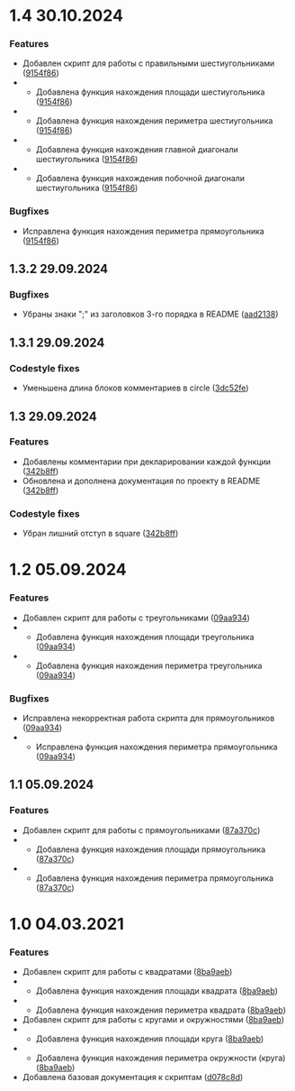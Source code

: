 # 1.4 30.10.2024
### Features
- Добавлен скрипт для работы с правильными шестиугольниками ([9154f86](https://github.com/Bungeen/Lab_4/commit/9154f86646a028a3617616e62c717ced3b090993))
- - Добавлена функция нахождения площади шестиугольника ([9154f86](https://github.com/Bungeen/Lab_4/commit/9154f86646a028a3617616e62c717ced3b090993))
- - Добавлена функция нахождения периметра шестиугольника ([9154f86](https://github.com/Bungeen/Lab_4/commit/9154f86646a028a3617616e62c717ced3b090993))
- - Добавлена функция нахождения главной диагонали шестиугольника ([9154f86](https://github.com/Bungeen/Lab_4/commit/9154f86646a028a3617616e62c717ced3b090993))
- - Добавлена функция нахождения побочной диагонали шестиугольника ([9154f86](https://github.com/Bungeen/Lab_4/commit/9154f86646a028a3617616e62c717ced3b090993))
### Bugfixes
- Исправлена функция нахождения периметра прямоугольника ([9154f86](https://github.com/Bungeen/Lab_4/commit/9154f86646a028a3617616e62c717ced3b090993))

## 1.3.2 29.09.2024
### Bugfixes
- Убраны знаки ";" из заголовков 3-го порядка в README ([aad2138](https://github.com/Bungeen/Lab_4/commit/aad2138a159599835e570db25f50b43099b57826))

## 1.3.1 29.09.2024
### Codestyle fixes
- Уменьшена длина блоков комментариев в circle ([3dc52fe](https://github.com/Bungeen/Lab_4/commit/3dc52fec5a9489722df6fbed232d0415567fbd68))

## 1.3 29.09.2024
### Features
- Добавлены комментарии при декларировании каждой функции ([342b8ff](https://github.com/Bungeen/Lab_4/commit/342b8ffd289daf6dbdcf1db958e966e78af687ca))
- Обновлена и дополнена документация по проекту в README ([342b8ff](https://github.com/Bungeen/Lab_4/commit/342b8ffd289daf6dbdcf1db958e966e78af687ca))
### Codestyle fixes
- Убран лишний отступ в square ([342b8ff](https://github.com/Bungeen/Lab_4/commit/342b8ffd289daf6dbdcf1db958e966e78af687ca))

# 1.2 05.09.2024
### Features
- Добавлен скрипт для работы с треугольниками ([09aa934](https://github.com/Bungeen/Lab_4/commit/09aa934fd4045578e3ede55892d97557478dc86d))
- - Добавлена функция нахождения площади треугольника ([09aa934](https://github.com/Bungeen/Lab_4/commit/09aa934fd4045578e3ede55892d97557478dc86d))
- - Добавлена функция нахождения периметра треугольника ([09aa934](https://github.com/Bungeen/Lab_4/commit/09aa934fd4045578e3ede55892d97557478dc86d))
### Bugfixes
- Исправлена некорректная работа скрипта для прямоугольников ([09aa934](https://github.com/Bungeen/Lab_4/commit/09aa934fd4045578e3ede55892d97557478dc86d))
- - Исправлена функция нахождения периметра прямоугольника ([09aa934](https://github.com/Bungeen/Lab_4/commit/09aa934fd4045578e3ede55892d97557478dc86d))

## 1.1 05.09.2024
### Features
- Добавлен скрипт для работы с прямоугольниками ([87a370c](https://github.com/Bungeen/Lab_4/commit/87a370c20af2710feee2391a9fd3e0a7fe3c4627))
- - Добавлена функция нахождения площади прямоугольника ([87a370c](https://github.com/Bungeen/Lab_4/commit/87a370c20af2710feee2391a9fd3e0a7fe3c4627))
- - Добавлена функция нахождения периметра прямоугольника ([87a370c](https://github.com/Bungeen/Lab_4/commit/87a370c20af2710feee2391a9fd3e0a7fe3c4627))

# 1.0 04.03.2021 
### Features
- Добавлен скрипт для работы с квадратами ([8ba9aeb](https://github.com/Bungeen/Lab_4/commit/8ba9aeb3cea847b63a91ac378a2a6db758682460))
- - Добавлена функция нахождения площади квадрата ([8ba9aeb](https://github.com/Bungeen/Lab_4/commit/8ba9aeb3cea847b63a91ac378a2a6db758682460))
- - Добавлена функция нахождения периметра квадрата ([8ba9aeb](https://github.com/Bungeen/Lab_4/commit/8ba9aeb3cea847b63a91ac378a2a6db758682460))
- Добавлен скрипт для работы с кругами и окружностями ([8ba9aeb](https://github.com/Bungeen/Lab_4/commit/8ba9aeb3cea847b63a91ac378a2a6db758682460))
- - Добавлена функция нахождения площади круга ([8ba9aeb](https://github.com/Bungeen/Lab_4/commit/8ba9aeb3cea847b63a91ac378a2a6db758682460))
- - Добавлена функция нахождения периметра окружности (круга)([8ba9aeb](https://github.com/Bungeen/Lab_4/commit/8ba9aeb3cea847b63a91ac378a2a6db758682460))
- Добавлена базовая документация к скриптам ([d078c8d](https://github.com/Bungeen/Lab_4/commit/d078c8d9ee6155f3cb0e577d28d337b791de28e2)) 